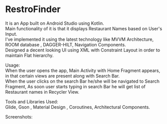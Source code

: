 # RestroFinder
It is an App built on Android Studio using Kotlin.  
Main functionality of it is that it displays Restaurant Names based on User's Input.  
I've implemented it using the latest technology like MVVM Architecture, ROOM database , DAGGER-HILT, Navigation Components.  
Designed a decent looking UI using XML with Constraint Layout in order to maintain Flat hierarchy.  

Usage:  
When the user opens the app, Main Activity with Home Fragment appears, in that certain views are present along with Search Bar.  
When the user clicks on the search Bar he/she will be navigated to Search Fragment, As soon user starts typing in search Bar he will get list of Restaurant names in Recycler View.  

Tools and Libraries Used:  
Glide, Gson , Material Design , Coroutines, Architectural Components.  

Screenshots:  



